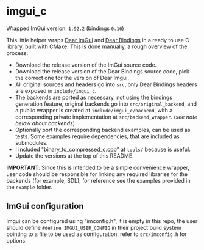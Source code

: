 # imgui_c

Wrapped ImGui version: `1.92.2` (bindings `0.16`)

This little helper wraps [Dear ImGui](https://github.com/ocornut/imgui) and 
[Dear Bindings](https://github.com/dearimgui/dear_bindings) in a ready to use C library, built
with CMake. This is done manually, a rough overview of the process:

- Download the release version of the ImGui source code.
- Download the release version of the Dear Bindings source code, pick the correct one for the version
  of Dear Imgui.
- All original sources and headers go into `src`, only Dear Bindings headers are exposed in `include/imgui_c`.
- The backends are ported as necessary, not using the bindings generation feature, original backends
  go into `src/original_backend`, and a public wrapper is created at `include/imgui_c/backend`, with
  a corresponding private implementation at `src/backend_wrapper`. (_see note below about backends_)
- Optionally port the corresponding backend examples, can be used as tests. Some examples
  require dependencies, that are included as submodules.
- I included "binary_to_compressed_c.cpp" at `tools/` because is useful.
- Update the versions at the top of this README.

**IMPORTANT**: Since this is intended to be a simple convenience wrapper, user code should be 
responsible for linking any required libraries for the backends (for example, SDL), for reference
see the examples provided in the `example` folder.

## ImGui configuration

Imgui can be configured using "imconfig.h", it is empty in this repo, the user should define 
`#define IMGUI_USER_CONFIG` in their project build system pointing to a file to be used as 
configuration, refer to `src/imconfig.h` for options.
